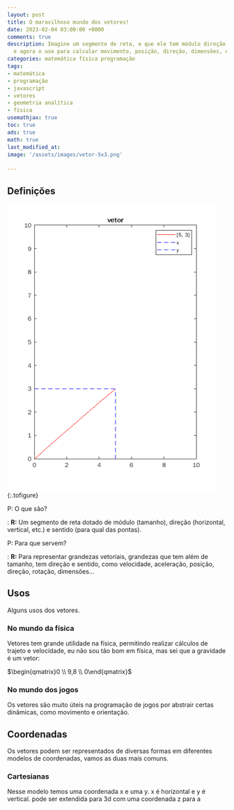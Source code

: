 ```yaml
---
layout: post
title: O maravilhoso mundo dos vetores!
date: 2023-02-04 03:00:00 +0000
comments: true
description: Imagine um segmento de reta, e que ele tem módulo direção e sentido,
  e agora o use para calcular movimento, posição, direção, dimensões, etc.
categories: matemática física programação
tags:
- matemática
- programação
- javascript
- vetores
- geometria analítica
- física
usemathjax: true
toc: true
ads: true
math: true
last_modified_at: 
image: '/assets/images/vetor-5x3.png'

---
```

## Definições
![Um vetor 5x 3y](/assets/images/vetor-5x3.png "[5, 3], um vetor em coordenadas cartesianas."){:.tofigure}

P: O que são?

  : **R:** Um segmento de reta dotado de módulo (tamanho), direção (horizontal, vertical, etc.) e sentido (para qual das pontas).
  
P: Para que servem?

  : **R:** Para representar grandezas vetoriais, grandezas que tem além de tamanho, tem direção e sentido, como velocidade, aceleração, posição, direção, rotação, dimensões…
  
## Usos

Alguns usos dos vetores.

### No mundo da física

Vetores tem grande utilidade na física, permitindo realizar cálculos de trajeto e velocidade, eu não sou tão bom em física, mas sei que a gravidade é um vetor:

$\begin{qmatrix}0 \\ 9,8 \\ 0\end{qmatrix}$

### No mundo dos jogos

Os vetores são muito úteis na programação de jogos por abstrair certas dinâmicas, como movimento e orientação.

## Coordenadas

Os vetores podem ser representados de diversas formas em diferentes modelos de coordenadas, vamos as duas mais comuns.

### Cartesianas

Nesse modelo temos uma coordenada x e uma y. x é horizontal e y é vertical. pode ser extendida para 3d com uma coordenada z para a